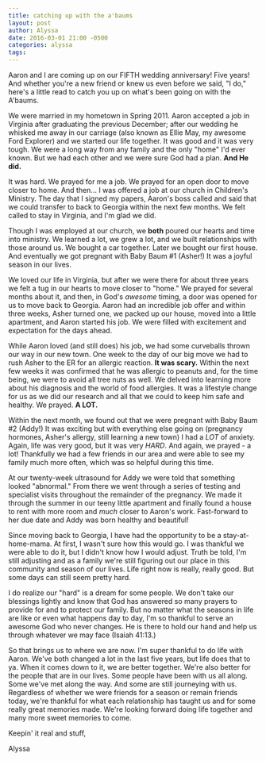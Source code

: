```yaml
---
title: catching up with the a'baums
layout: post
author: Alyssa
date: 2016-03-01 21:00 -0500
categories: alyssa
tags:
---
```


Aaron and I are coming up on our FIFTH wedding anniversary! Five years! And whether you're a new friend or knew us even before we said, "I do," here's a little read to catch you up on what's been going on with the A'baums.

We were married in my hometown in Spring 2011. Aaron accepted a job in Virginia after graduating the previous December; after our wedding he whisked me away in our carriage (also known as Ellie May, my awesome Ford Explorer) and we started our life together. It was good and it was very tough. We were a long way from any family and the only "home" I'd ever known. But we had each other and we were sure God had a plan. **And He did.**

It was hard. We prayed for me a job. We prayed for an open door to move closer to home. And then... I was offered a job at our church in Children's Ministry. The day that I signed my papers, Aaron's boss called and said that we could transfer to back to Georgia within the next few months. We felt called to stay in Virginia, and I'm glad we did.

Though I was employed at our church, we **both** poured our hearts and time into ministry. We learned a lot, we grew a lot, and we built relationships with those around us. We bought a car together. Later we bought our first house. And eventually we got pregnant with Baby Baum #1 (Asher!) It was a joyful season in our lives.

We loved our life in Virginia, but after we were there for about three years we felt a tug in our hearts to move closer to "home." We prayed for several months about it, and then, in God's *awesome* timing, a door was opened for us to move back to Georgia. Aaron had an incredible job offer and within three weeks, Asher turned one, we packed up our house, moved into a little apartment, and Aaron started his job. We were filled with excitement and expectation for the days ahead.

While Aaron loved (and still does) his job, we had some curveballs thrown our way in our new town. One week to the day of our big move we had to rush Asher to the ER for an allergic reaction. **It was scary.** Within the next few weeks it was confirmed that he was allergic to peanuts and, for the time being, we were to avoid all tree nuts as well. We delved into learning more about his diagnosis and the world of food allergies. It was a lifestyle change for us as we did our research and all that we could to keep him safe and healthy. We prayed. **A LOT.**

Within the next month, we found out that we were pregnant with Baby Baum #2 (Addy!) It was exciting but with everything else going on (pregnancy hormones, Asher's allergy, still learning a new town) I had a *LOT* of anxiety. Again, life was very good, but it was very *HARD*. And again, we prayed - a lot! Thankfully we had a few friends in our area and were able to see my family much more often, which was so helpful during this time.

At our twenty-week ultrasound for Addy we were told that something looked "abnormal." From there we went through a series of testing and specialist visits throughout the remainder of the pregnancy. We made it through the summer in our teeny little apartment and finally found a house to rent with more room and *much* closer to Aaron's work. Fast-forward to her due date and Addy was born healthy and beautiful!

Since moving back to Georgia, I have had the opportunity to be a stay-at-home-mama. At first, I wasn't sure how this would go. I was thankful we were able to do it, but I didn't know how I would adjust. Truth be told, I'm still adjusting and as a family we're still figuring out our place in this community and season of our lives. Life right now is really, really good. But some days can still seem pretty hard.

I do realize our "hard" is a dream for some people. We don't take our blessings lightly and know that God has answered so many prayers to provide for and to protect our family. But no matter what the seasons in life are like or even what happens day to day, I'm so thankful to serve an awesome God who never changes. He is there to hold our hand and help us through whatever we may face (Isaiah 41:13.)

So that brings us to where we are now. I'm super thankful to do life with Aaron. We've both changed a lot in the last five years, but life does that to ya. When it comes down to it, we are better together. We're also better for the people that are in our lives. Some people have been with us all along. Some we've met along the way. And some are still journeying with us. Regardless of whether we were friends for a season or remain friends today, we're thankful for what each relationship has taught us and for some really great memories made. We're looking forward doing life together and many more sweet memories to come.

Keepin' it real and stuff,

Alyssa
